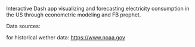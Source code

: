 Interactive Dash app visualizing and forecasting electricity consumption in the US through econometric modeling and FB prophet.


Data sources: 

for historical wether data:
https://www.noaa.gov

